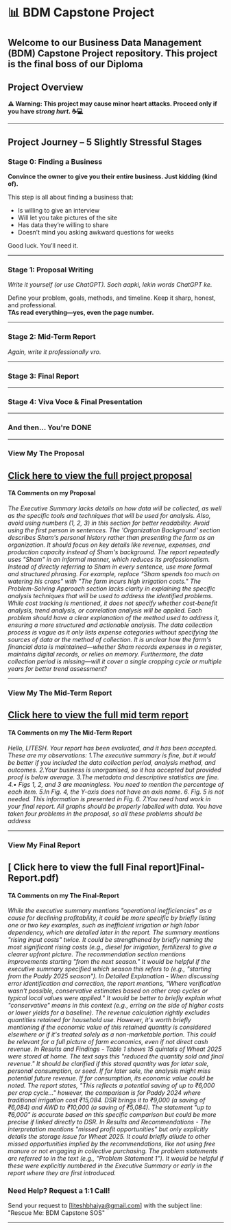 # 📊 BDM Capstone Project

Welcome to our **Business Data Management (BDM) Capstone Project** repository. This project is the final boss of our **Diploma**
---

##  Project Overview

**⚠️ Warning: This project may cause minor heart attacks. Proceed only if you have *strong hurt*. ☕💻**


---


##  Project Journey – 5 Slightly Stressful Stages

###  Stage 0: Finding a Business  
**Convince the owner to give you their entire business. Just kidding (kind of).**

This step is all about finding a business that:
- Is willing to give an interview 
- Will let you take pictures of the site 
- Has data they’re willing to share  
- Doesn’t mind you asking awkward questions for weeks  

Good luck. You’ll need it.

---

###  Stage 1: Proposal Writing  
*Write it yourself (or use ChatGPT). Soch aapki, lekin words ChatGPT ke.* 

Define your problem, goals, methods, and timeline. Keep it sharp, honest, and professional.  
**TAs read everything—yes, even the page number.**

---

###  Stage 2: Mid-Term Report  
*Again, write it professionally vro.* 


---

###  Stage 3: Final Report  

---

###  Stage 4: Viva Voce & Final Presentation  


---

###  And then... You're DONE  


---

###  View My **The** Proposal

[ Click here to view the full project proposal](Proposal(final).pdf)  
---

#### TA Comments on my Proposal

*The Executive Summary lacks details on how data will be collected, as well as the specific tools and techniques that will be used for analysis. Also, avoid using numbers (1, 2, 3) in this section for better readability. Avoid using the first person in sentences. The 'Organization Background' section describes Sham's personal history rather than presenting the farm as an organization. It should focus on key details like revenue, expenses, and production capacity instead of Sham's background. The report repeatedly uses "Sham" in an informal manner, which reduces its professionalism. Instead of directly referring to Sham in every sentence, use more formal and structured phrasing. For example, replace "Sham spends too much on watering his crops" with "The farm incurs high irrigation costs." The Problem-Solving Approach section lacks clarity in explaining the specific analysis techniques that will be used to address the identified problems. While cost tracking is mentioned, it does not specify whether cost-benefit analysis, trend analysis, or correlation analysis will be applied. Each problem should have a clear explanation of the method used to address it, ensuring a more structured and actionable analysis. The data collection process is vague as it only lists expense categories without specifying the sources of data or the method of collection. It is unclear how the farm's financial data is maintained—whether Sham records expenses in a register, maintains digital records, or relies on memory. Furthermore, the data collection period is missing—will it cover a single cropping cycle or multiple years for better trend assessment?*

---

### View My **The** Mid-Term Report

[ Click here to view the full mid term report](Mid-Term.pdf) 
---

#### TA Comments on my **The** Mid-Term Report

*Hello, LITESH. Your report has been evaluated, and it has been accepted. These are my observations: 1.The executive summary is fine, but it would be better if you included the data collection period, analysis method, and outcomes. 2.Your business is unorganised, so it has accepted but provided proof is below average. 3.The metadata and descriptive statistics are fine. 4.• Figs 1, 2, and 3 are meaningless. You need to mention the percentage of each item. 5.In Fig. 4, the Y-axis does not have an axis name. 6. Fig. 5 is not needed. This information is presented in Fig. 6. 7.You need hard work in your final report. All graphs should be properly labelled with data. You have taken four problems in the proposal, so all these problems should be address*

---

### View My Final Report 

[ Click here to view the full Final report]Final-Report.pdf) 
---
#### TA Comments on my **The** Final-Report 

*While the executive summary mentions "operational inefficiencies" as a cause for declining profitability, it could be more specific by briefly listing one or two key examples, such as inefficient irrigation or high labor dependency, which are detailed later in the report. The summary mentions "rising input costs" twice. It could be strengthened by briefly naming the most significant rising costs (e.g., diesel for irrigation, fertilizers) to give a clearer upfront picture. The recommendation section mentions improvements starting "from the next season." It would be helpful if the executive summary specified which season this refers to (e.g., "starting from the Paddy 2025 season"). In Detailed Explanation - When discussing error identification and correction, the report mentions, "Where verification wasn't possible, conservative estimates based on other crop cycles or typical local values were applied." It would be better to briefly explain what "conservative" means in this context (e.g., erring on the side of higher costs or lower yields for a baseline). The revenue calculation rightly excludes quantities retained for household use. However, it's worth briefly mentioning if the economic value of this retained quantity is considered elsewhere or if it's treated solely as a non-marketable portion. This could be relevant for a full picture of farm economics, even if not direct cash revenue. In Results and Findings - Table 1 shows 15 quintals of Wheat 2025 were stored at home. The text says this "reduced the quantity sold and final revenue." It should be clarified if this stored quantity was for later sale, personal consumption, or seed. If for later sale, the analysis might miss potential future revenue. If for consumption, its economic value could be noted. The report states, "This reflects a potential saving of up to ₹6,000 per crop cycle..." however, the comparison is for Paddy 2024 where traditional irrigation cost ₹15,084. DSR brings it to ₹9,000 (a saving of ₹6,084) and AWD to ₹10,000 (a saving of ₹5,084). The statement "up to ₹6,000" is accurate based on this specific comparison but could be more precise if linked directly to DSR. In Results and Recommendations - The interpretation mentions "missed profit opportunities" but only explicitly details the storage issue for Wheat 2025. It could briefly allude to other missed opportunities implied by the recommendations, like not using free manure or not engaging in collective purchasing. The problem statements are referred to in the text (e.g., "Problem Statement 1"). It would be helpful if these were explicitly numbered in the Executive Summary or early in the report where they are first introduced.*



### Need Help? Request a 1:1 Call!
Send your request to [liteshbhaiya@gmail.com] with the subject line:
"Rescue Me: BDM Capstone SOS" 

---



